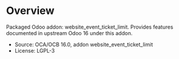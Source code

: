 # Overview

Packaged Odoo addon: website_event_ticket_limit. Provides features documented in upstream Odoo 16 under this addon.

- Source: OCA/OCB 16.0, addon website_event_ticket_limit
- License: LGPL-3
